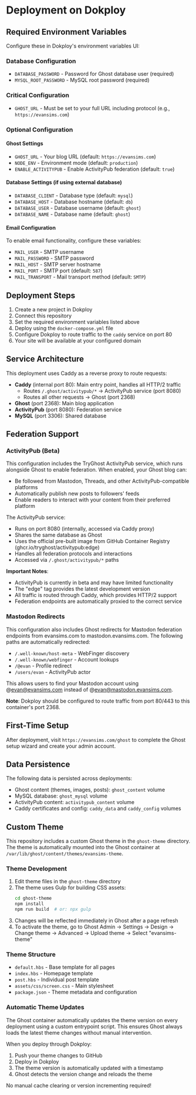 # Deployment on Dokploy

## Required Environment Variables

Configure these in Dokploy's environment variables UI:

### Database Configuration
- `DATABASE_PASSWORD` - Password for Ghost database user (required)
- `MYSQL_ROOT_PASSWORD` - MySQL root password (required)

### Critical Configuration
- `GHOST_URL` - Must be set to your full URL including protocol (e.g., `https://evansims.com`)

### Optional Configuration

#### Ghost Settings
- `GHOST_URL` - Your blog URL (default: `https://evansims.com`)
- `NODE_ENV` - Environment mode (default: `production`)
- `ENABLE_ACTIVITYPUB` - Enable ActivityPub federation (default: `true`)

#### Database Settings (if using external database)
- `DATABASE_CLIENT` - Database type (default: `mysql`)
- `DATABASE_HOST` - Database hostname (default: `db`)
- `DATABASE_USER` - Database username (default: `ghost`)
- `DATABASE_NAME` - Database name (default: `ghost`)

#### Email Configuration
To enable email functionality, configure these variables:
- `MAIL_USER` - SMTP username
- `MAIL_PASSWORD` - SMTP password
- `MAIL_HOST` - SMTP server hostname
- `MAIL_PORT` - SMTP port (default: `587`)
- `MAIL_TRANSPORT` - Mail transport method (default: `SMTP`)

## Deployment Steps

1. Create a new project in Dokploy
2. Connect this repository
3. Set the required environment variables listed above
4. Deploy using the `docker-compose.yml` file
5. Configure Dokploy to route traffic to the `caddy` service on port 80
6. Your site will be available at your configured domain

## Service Architecture

This deployment uses Caddy as a reverse proxy to route requests:
- **Caddy** (internal port 80): Main entry point, handles all HTTP/2 traffic
  - Routes `/.ghost/activitypub/*` → ActivityPub service (port 8080)
  - Routes all other requests → Ghost (port 2368)
- **Ghost** (port 2368): Main blog application
- **ActivityPub** (port 8080): Federation service
- **MySQL** (port 3306): Shared database

## Federation Support

### ActivityPub (Beta)

This configuration includes the TryGhost ActivityPub service, which runs alongside Ghost to enable federation. When enabled, your Ghost blog can:
- Be followed from Mastodon, Threads, and other ActivityPub-compatible platforms
- Automatically publish new posts to followers' feeds
- Enable readers to interact with your content from their preferred platform

The ActivityPub service:
- Runs on port 8080 (internally, accessed via Caddy proxy)
- Shares the same database as Ghost
- Uses the official pre-built image from GitHub Container Registry (ghcr.io/tryghost/activitypub:edge)
- Handles all federation protocols and interactions
- Accessed via `/.ghost/activitypub/*` paths

**Important Notes**:
- ActivityPub is currently in beta and may have limited functionality
- The "edge" tag provides the latest development version
- All traffic is routed through Caddy, which provides HTTP/2 support
- Federation endpoints are automatically proxied to the correct service

### Mastodon Redirects

This configuration also includes Ghost redirects for Mastodon federation endpoints from evansims.com to mastodon.evansims.com. The following paths are automatically redirected:

- `/.well-known/host-meta` - WebFinger discovery
- `/.well-known/webfinger` - Account lookups
- `/@evan` - Profile redirect
- `/users/evan` - ActivityPub actor

This allows users to find your Mastodon account using @evan@evansims.com instead of @evan@mastodon.evansims.com.

**Note**: Dokploy should be configured to route traffic from port 80/443 to this container's port 2368.

## First-Time Setup

After deployment, visit `https://evansims.com/ghost` to complete the Ghost setup wizard and create your admin account.

## Data Persistence

The following data is persisted across deployments:
- Ghost content (themes, images, posts): `ghost_content` volume
- MySQL database: `ghost_mysql` volume
- ActivityPub content: `activitypub_content` volume
- Caddy certificates and config: `caddy_data` and `caddy_config` volumes

## Custom Theme

This repository includes a custom Ghost theme in the `ghost-theme` directory. The theme is automatically mounted into the Ghost container at `/var/lib/ghost/content/themes/evansims-theme`.

### Theme Development

1. Edit theme files in the `ghost-theme` directory
2. The theme uses Gulp for building CSS assets:
   ```bash
   cd ghost-theme
   npm install
   npm run build  # or: npx gulp
   ```
3. Changes will be reflected immediately in Ghost after a page refresh
4. To activate the theme, go to Ghost Admin → Settings → Design → Change theme → Advanced → Upload theme → Select "evansims-theme"

### Theme Structure
- `default.hbs` - Base template for all pages
- `index.hbs` - Homepage template
- `post.hbs` - Individual post template
- `assets/css/screen.css` - Main stylesheet
- `package.json` - Theme metadata and configuration

### Automatic Theme Updates

The Ghost container automatically updates the theme version on every deployment using a custom entrypoint script. This ensures Ghost always loads the latest theme changes without manual intervention.

When you deploy through Dokploy:
1. Push your theme changes to GitHub
2. Deploy in Dokploy
3. The theme version is automatically updated with a timestamp
4. Ghost detects the version change and reloads the theme

No manual cache clearing or version incrementing required!
